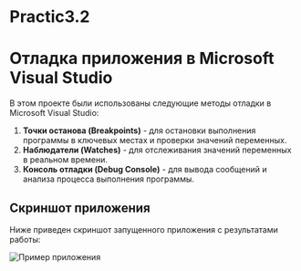 # Practic3.2
# Отладка приложения в Microsoft Visual Studio

В этом проекте были использованы следующие методы отладки в Microsoft Visual Studio:

1. **Точки останова (Breakpoints)** - для остановки выполнения программы в ключевых местах и проверки значений переменных.
2. **Наблюдатели (Watches)** - для отслеживания значений переменных в реальном времени.
3. **Консоль отладки (Debug Console)** - для вывода сообщений и анализа процесса выполнения программы.

## Скриншот приложения

Ниже приведен скриншот запущенного приложения с результатами работы:

![Пример приложения](path/to/your/screenshot.png)
